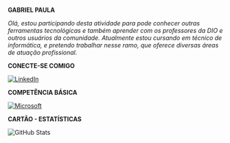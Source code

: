 **GABRIEL PAULA**

*Olá, estou participando desta atividade para pode conhecer outras ferramentas tecnológicas e também aprender com os professores da DIO e outros usuários da comunidade. Atualmente estou cursando em técnico de informática, e pretendo trabalhar nesse ramo, que oferece diversas áreas de atuação profissional.*

**CONECTE-SE COMIGO**

[![LinkedIn](https://img.shields.io/badge/LinkedIn-0077B5?style=for-the-badge&logo=linkedin&logoColor=white)](www.linkedin.com/in/gabriel-paula-palmeira-48171825a)

**COMPETÊNCIA BÁSICA**

[![Microsoft](https://img.shields.io/badge/Microsoft-purple?style=for-the-badge&logo=Microsoft&logoColor=white)](https://www.linkedin.com/in/SEUUSERNAME/)

**CARTÃO - ESTATÍSTICAS**

![GitHub Stats](https://github-readme-stats.vercel.app/api?username=BielPaula&theme=transparent&bg_color=000&border_color=30A3DC&Blue=true&icon_color=30A3DC&title_color=Blue&text_color=FFF)
